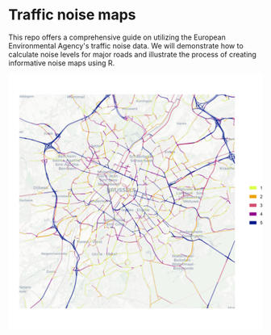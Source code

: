 # Traffic noise maps
This repo offers a comprehensive guide on utilizing the European Environmental Agency's traffic noise data. We will demonstrate how to calculate noise levels for major roads and illustrate the process of creating informative noise maps using R.

![alt text](https://github.com/milos-agathon/traffic-noise-maps/blob/main/road_noise.png?raw=true)
